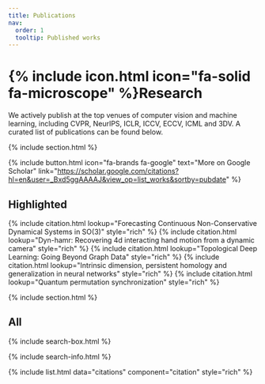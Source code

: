 ```yaml
---
title: Publications
nav:
  order: 1
  tooltip: Published works
---
```


# {% include icon.html icon="fa-solid fa-microscope" %}Research

We actively publish at the top venues of computer vision and machine learning, including CVPR, NeurIPS, ICLR, ICCV, ECCV, ICML and 3DV. A curated list of publications can be found below.

{% include section.html %}

{% include button.html icon="fa-brands fa-google" text="More on Google Scholar" link="https://scholar.google.com/citations?hl=en&user=_Bxd5ggAAAAJ&view_op=list_works&sortby=pubdate" %}

## Highlighted

{% include citation.html lookup="Forecasting Continuous Non-Conservative Dynamical Systems in SO(3)" style="rich" %}
{% include citation.html lookup="Dyn-hamr: Recovering 4d interacting hand motion from a dynamic camera" style="rich" %}
{% include citation.html lookup="Topological Deep Learning: Going Beyond Graph Data" style="rich" %}
{% include citation.html lookup="Intrinsic dimension, persistent homology and generalization in neural networks" style="rich" %}
{% include citation.html lookup="Quantum permutation synchronization" style="rich" %}

{% include section.html %}

## All

{% include search-box.html %}

{% include search-info.html %}

{% include list.html data="citations" component="citation" style="rich" %}
